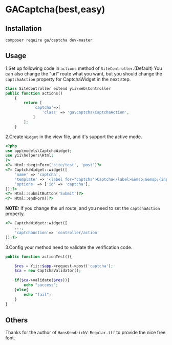 # GACaptcha(best,easy) #

## Installation ##

`composer require ga/captcha dev-master`

## Usage ##

1.Set up following code in `actions` method of `SiteController`.(Default)
You can also change the "url" route what you want, but you should change the `captchaAction` property for CaptchaWidget in the next step.
```PHP
Class SiteController extend yii\web\Controller
public function actions()
    {
        return [
            'captcha'=>[
                'class' => 'ga\captcha\CaptchaAction',
            ]
        ];
    }
```
2.Create `Widget` in the view file, and it's support the active mode.
```PHP
<?php
use app\models\CaptchaWidget;
use yii\helpers\Html;
?>
<?= Html::beginForm('site/test', 'post')?>
<?= CaptchaWidget::widget([
    'name' => 'captcha',
    'template' => '<label for="captcha">Captcha</label>&emsp;&emsp;{input}{image}',
    'options' => ['id' => 'captcha'],
]);?>
<?= Html::submitButton('Submit')?>
<?= Html::endForm()?>

```
**NOTE:** If you change the url route, and you need to set the `captchaAction` property.
```PHP
<?= CaptchaWidget::widget([
    ...,
    'captchaAction'=> 'controller/action'
]);?>
```
3.Config your method need to validate the verification code.
```PHP
public function actionTest(){

    $res = Yii::$app->request->post('captcha');
    $ca = new CaptchaValidator();
    
    if($ca->validate($res)){
        echo "success";
    }else{
        echo "fail";
    }
}
```
## Others ##

Thanks for the author of `HansKendrickV-Regular.ttf` to provide the nice free font. 


